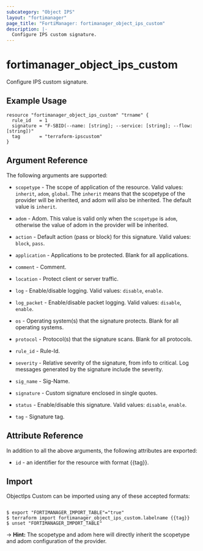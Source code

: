 ```yaml
---
subcategory: "Object IPS"
layout: "fortimanager"
page_title: "FortiManager: fortimanager_object_ips_custom"
description: |-
  Configure IPS custom signature.
---
```


# fortimanager_object_ips_custom
Configure IPS custom signature.

## Example Usage

```hcl
resource "fortimanager_object_ips_custom" "trname" {
  rule_id   = 1
  signature = "F-SBID(--name: [string]; --service: [string]; --flow: [string])"
  tag       = "terraform-ipscustom"
}
```

## Argument Reference


The following arguments are supported:

* `scopetype` - The scope of application of the resource. Valid values: `inherit`, `adom`, `global`. The `inherit` means that the scopetype of the provider will be inherited, and adom will also be inherited. The default value is `inherit`.
* `adom` - Adom. This value is valid only when the `scopetype` is `adom`, otherwise the value of adom in the provider will be inherited.

* `action` - Default action (pass or block) for this signature. Valid values: `block`, `pass`.

* `application` - Applications to be protected. Blank for all applications.
* `comment` - Comment.
* `location` - Protect client or server traffic.
* `log` - Enable/disable logging. Valid values: `disable`, `enable`.

* `log_packet` - Enable/disable packet logging. Valid values: `disable`, `enable`.

* `os` - Operating system(s) that the signature protects. Blank for all operating systems.
* `protocol` - Protocol(s) that the signature scans. Blank for all protocols.
* `rule_id` - Rule-Id.
* `severity` - Relative severity of the signature, from info to critical. Log messages generated by the signature include the severity.
* `sig_name` - Sig-Name.
* `signature` - Custom signature enclosed in single quotes.
* `status` - Enable/disable this signature. Valid values: `disable`, `enable`.

* `tag` - Signature tag.


## Attribute Reference

In addition to all the above arguments, the following attributes are exported:
* `id` - an identifier for the resource with format {{tag}}.

## Import

ObjectIps Custom can be imported using any of these accepted formats:
```

$ export "FORTIMANAGER_IMPORT_TABLE"="true"
$ terraform import fortimanager_object_ips_custom.labelname {{tag}}
$ unset "FORTIMANAGER_IMPORT_TABLE"
```
-> **Hint:** The scopetype and adom here will directly inherit the scopetype and adom configuration of the provider.
